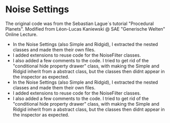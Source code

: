 ﻿# Noise Settings

The original code was from the Sebastian Lague´s tutorial "Procedural Planets". 
Modified from Léon-Lucas Kaniewski @ SAE "Generische Welten" Online Lecture.

- In the Noise Settings (also Simple and Ridgid), I extracted the nested classes and made them their own files. 
- I added extensions to reuse code for the NoiseFilter classes.
- I also added a few comments to the code. I tried to get rid of the "conditional hide property drawer" class, 
with making the Simple and Ridgid inherit from a abstract class, but the classes then didnt appear in the inspector as expected.
- In the Noise Settings (also Simple and Ridgid), I extracted the nested classes and made them their own files. 
- I added extensions to reuse code for the NoiseFilter classes.
- I also added a few comments to the code. I tried to get rid of the "conditional hide property drawer" class, 
with making the Simple and Ridgid inherit from a abstract class, but the classes then didnt appear in the inspector as expected.